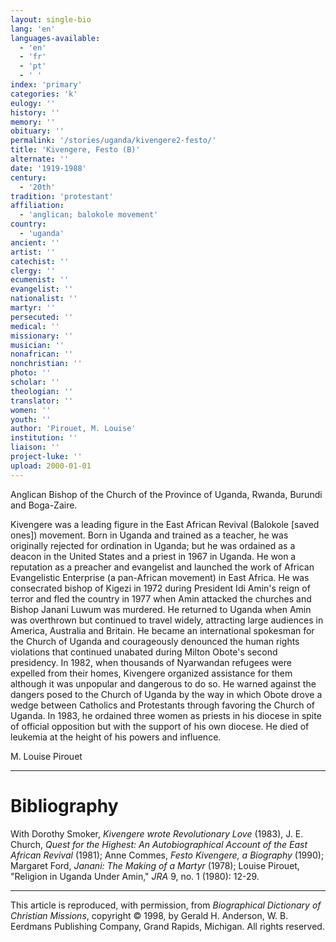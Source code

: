 ```yaml
---
layout: single-bio
lang: 'en'
languages-available:
  - 'en'
  - 'fr'
  - 'pt'
  - ' '
index: 'primary'
categories: 'k'
eulogy: ''
history: ''
memory: ''
obituary: ''
permalink: '/stories/uganda/kivengere2-festo/'
title: 'Kivengere, Festo (B)'
alternate: ''
date: '1919-1988'
century:
  - '20th'
tradition: 'protestant'
affiliation:
  - 'anglican; balokole movement'
country:
  - 'uganda'
ancient: ''
artist: ''
catechist: ''
clergy: ''
ecumenist: ''
evangelist: ''
nationalist: ''
martyr: ''
persecuted: ''
medical: ''
missionary: ''
musician: ''
nonafrican: ''
nonchristian: ''
photo: ''
scholar: ''
theologian: ''
translator: ''
women: ''
youth: ''
author: 'Pirouet, M. Louise'
institution: ''
liaison: ''
project-luke: ''
upload: 2000-01-01
---
```



Anglican Bishop of the Church of the Province of Uganda, Rwanda, Burundi and Boga-Zaire.

Kivengere was a leading figure in the East African Revival (Balokole [saved ones]) movement. Born in Uganda and trained as a teacher, he was originally rejected for ordination in Uganda; but he was ordained as a deacon in the United States and a priest in 1967 in Uganda. He won a reputation as a preacher and evangelist and launched the work of African Evangelistic Enterprise (a pan-African movement) in East Africa. He was consecrated bishop of Kigezi in 1972 during President Idi Amin's reign of terror and fled the country in 1977 when Amin attacked the churches and Bishop Janani Luwum was murdered. He returned to Uganda when Amin was overthrown but continued to travel widely, attracting large audiences in America, Australia and Britain. He became an international spokesman for the Church of Uganda and courageously denounced the human rights violations that continued unabated during Milton Obote's second presidency. In 1982, when thousands of Nyarwandan refugees were expelled from their homes, Kivengere organized assistance for them although it was unpopular and dangerous to do so. He warned against the dangers posed to the Church of Uganda by the way in which Obote drove a wedge between Catholics and Protestants through favoring the Church of Uganda. In 1983, he ordained three women as priests in his diocese in spite of official opposition but with the support of his own diocese. He died of leukemia at the height of his powers and influence.

M. Louise Pirouet

---

# Bibliography

With Dorothy Smoker, *Kivengere wrote Revolutionary Love* (1983), J. E. Church, *Quest for the Highest: An Autobiographical Account of the East African Revival* (1981); Anne Commes, *Festo Kivengere, a Biography* (1990); Margaret Ford, *Janani: The Making of a Martyr* (1978); Louise Pirouet, "Religion in Uganda Under Amin," *JRA* 9, no. 1 (1980): 12-29.

---

This article is reproduced, with permission, from *Biographical Dictionary of Christian Missions*,   copyright &copy; 1998, by Gerald H. Anderson, W. B. Eerdmans Publishing Company, Grand Rapids, Michigan.  All rights reserved.